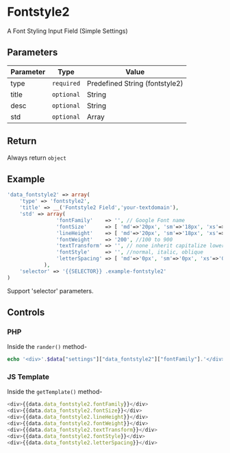 # Fontstyle2
A Font Styling Input Field (Simple Settings)

## Parameters
Parameter | Type | Value
--- | --- | ---
type | `required` | Predefined String (fontstyle2)
title | `optional` | String
desc | `optional` | String
std | `optional` | Array

## Return
Always return `object`

## Example
```php
'data_fontstyle2' => array(
	'type' => 'fontstyle2',
	'title' => __('Fontstyle2 Field','your-textdomain'),
	'std' => array(
				'fontFamily' 	=> '', // Google Font name
				'fontSize' 		=> [ 'md'=>'20px', 'sm'=>'18px', 'xs'=>'16px' ], // 0 to 400
				'lineHeight' 	=> [ 'md'=>'20px', 'sm'=>'18px', 'xs'=>'16px' ], // 0 to 400
				'fontWeight' 	=> '200', //100 to 900
				'textTransform' => '', // none inherit capitalize lowercase uppercase
				'fontStyle' 	=> '', //normal, italic, oblique
				'letterSpacing' => [ 'md'=>'0px', 'sm'=>'0px', 'xs'=>'0px' ],  // 0 to 20
			),
	'selector' => '{{SELECTOR}} .example-fontstyle2'
)
```
Support 'selector' parameters.


## Controls
### PHP
Inside the `rander()` method-
```php
echo '<div>'.$data["settings"]["data_fontstyle2"]["fontFamily"].'</div>';
```

### JS Template
Inside the `getTemplate()` method-
```js
<div>{{data.data_fontstyle2.fontFamily}}</div>
<div>{{data.data_fontstyle2.fontSize}}</div>
<div>{{data.data_fontstyle2.lineHeight}}</div>
<div>{{data.data_fontstyle2.fontWeight}}</div>
<div>{{data.data_fontstyle2.textTransform}}</div>
<div>{{data.data_fontstyle2.fontStyle}}</div>
<div>{{data.data_fontstyle2.letterSpacing}}</div>
```

